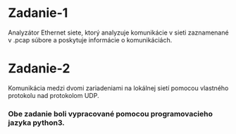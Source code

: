 # Zadanie-1
Analyzátor Ethernet siete, ktorý analyzuje komunikácie v sieti zaznamenané v .pcap súbore a poskytuje informácie o komunikáciách.

# Zadanie-2
Komunikácia medzi dvomi zariadeniami na lokálnej sietí pomocou vlastného protokolu nad protokolom UDP.

### Obe zadanie boli vypracované pomocou programovacieho jazyka python3.
